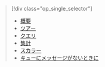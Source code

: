 > [!div class="op_single_selector"]
> * [概要](../articles/application-insights/app-analytics.md)
> * [ツアー](../articles/application-insights/app-analytics-tour.md)
> * [クエリ](../articles/application-insights/app-analytics-queries.md)
> * [集計](../articles/application-insights/app-analytics-aggregations.md)
> * [スカラー](../articles/application-insights/app-analytics-scalars.md)
> * [キューにメッセージがないときに](../articles/application-insights/app-analytics-using.md)
> 
> 

<!---HONumber=AcomDC_0330_2016------>